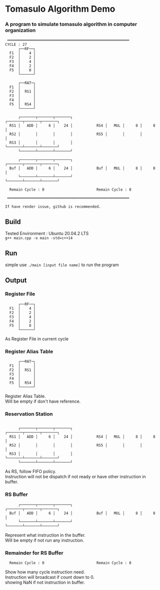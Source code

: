 # Tomasulo Algorithm Demo

### A program to simulate tomasulo algorithm in computer organization

```
 ════════════════════════════════════════════════════════ 
CYCLE : 27
      ┌──RF──┐
  F1  │    4 │
  F2  │    2 │
  F3  │    4 │
  F4  │    2 │
  F5  │    8 │
      └──────┘

      ┌──RAT─┐
  F1  │      │
  F2  │  RS1 │
  F3  │      │
  F4  │      │
  F5  │  RS4 │
      └──────┘

      ┌───────┬───────┬───────┐               ┌───────┬───────┬───────┐
  RS1 │   ADD │     6 │    24 │           RS4 │   MUL │     8 │     8 │
  RS2 │       │       │       │           RS5 │       │       │       │
  RS3 │       │       │       │               └───────┴───────┴───────┘
      └───────┴───────┴───────┘

      ┌───────┬───────┬───────┐               ┌───────┬───────┬───────┐
  Buf │   ADD │     6 │    24 │           Buf │   MUL │     8 │     8 │ 
      └───────┴───────┴───────┘               └───────┴───────┴───────┘

  Remain Cycle : 0                        Remain Cycle : 8   

 ════════════════════════════════════════════════════════ 
 ```
`If have render issue, github is recommended.`

 ## Build
 Tested Environment : Ubuntu 20.04.2 LTS  
 `g++ main.cpp -o main -std=c++14`

## Run
simple use `./main [input file name]` to run the program

## Output


### Register File
```
      ┌──RF──┐
  F1  │    4 │
  F2  │    2 │
  F3  │    4 │
  F4  │    2 │
  F5  │    8 │
      └──────┘
```
As Register File in current cycle

### Register Alias Table
```
      ┌──RAT─┐
  F1  │      │
  F2  │  RS1 │
  F3  │      │
  F4  │      │
  F5  │  RS4 │
      └──────┘
```
Register Alias Table.  
Will be empty if don't have reference.

### Reservation Station
```

      ┌───────┬───────┬───────┐               ┌───────┬───────┬───────┐
  RS1 │   ADD │     6 │    24 │           RS4 │   MUL │     8 │     8 │
  RS2 │       │       │       │           RS5 │       │       │       │
  RS3 │       │       │       │               └───────┴───────┴───────┘
      └───────┴───────┴───────┘
```
As RS, follow FIFO policy.  
Instruction will not be dispatch if not ready or have other instruction in buffer.

### RS Buffer
```
      ┌───────┬───────┬───────┐               ┌───────┬───────┬───────┐
  Buf │   ADD │     6 │    24 │           Buf │   MUL │     8 │     8 │ 
      └───────┴───────┴───────┘               └───────┴───────┴───────┘
```
Represent what instruction in the buffer.  
Will be empty if not run any instruction.  

### Remainder for RS Buffer
```
  Remain Cycle : 0                        Remain Cycle : 8   
```
Show how many cycle instruction need.  
Instruction will broadcast if count down to 0.  
showing NaN if not instruction in buffer.  